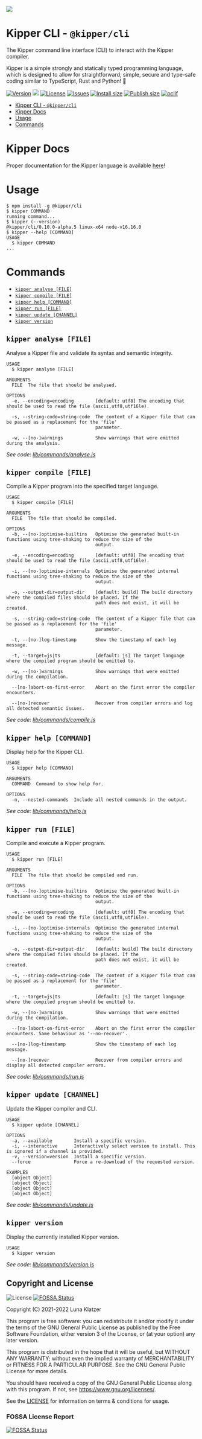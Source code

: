 ![](https://github.com/Luna-Klatzer/Kipper/raw/main/img/Kipper-Logo-with-head.png)

# Kipper CLI - `@kipper/cli`

The Kipper command line interface (CLI) to interact with the Kipper compiler.

Kipper is a simple strongly and statically typed programming language, which is designed to allow for
straightforward, simple, secure and type-safe coding similar to TypeScript, Rust and Python! 🦊

[![Version](https://img.shields.io/npm/v/@kipper/cli?label=release&color=%23cd2620&logo=npm)](https://npmjs.org/package/@kipper/cli)
![](https://img.shields.io/badge/Coverage-83%25-83A603.svg?style=flat&logo=github&logoColor=white&color=blue&prefix=$coverage$)
[![License](https://img.shields.io/github/license/Luna-Klatzer/Kipper?color=cyan)](https://github.com/Luna-Klatzer/Kipper/blob/main/LICENSE)
[![Issues](https://img.shields.io/github/issues/Luna-Klatzer/Kipper)](https://github.com/Luna-Klatzer/Kipper/issues)
[![Install size](https://packagephobia.com/badge?p=@kipper/cli)](https://packagephobia.com/result?p=@kipper/cli)
[![Publish size](https://badgen.net/packagephobia/publish/@kipper/cli)](https://packagephobia.com/result?p=@kipper/cli)
[![oclif](https://img.shields.io/badge/cli-oclif-brightgreen.svg)](https://oclif.io)

<!-- toc -->

- [Kipper CLI - `@kipper/cli`](#kipper-cli---kippercli)
- [Kipper Docs](#kipper-docs)
- [Usage](#usage)
- [Commands](#commands)
<!-- tocstop -->

# Kipper Docs

Proper documentation for the Kipper language is available [here](https://luna-klatzer.github.io/Kipper/)!

# Usage

<!-- usage -->

```sh-session
$ npm install -g @kipper/cli
$ kipper COMMAND
running command...
$ kipper (--version)
@kipper/cli/0.10.0-alpha.5 linux-x64 node-v16.16.0
$ kipper --help [COMMAND]
USAGE
  $ kipper COMMAND
...
```

<!-- usagestop -->

# Commands

<!-- commands -->

- [`kipper analyse [FILE]`](#kipper-analyse-file)
- [`kipper compile [FILE]`](#kipper-compile-file)
- [`kipper help [COMMAND]`](#kipper-help-command)
- [`kipper run [FILE]`](#kipper-run-file)
- [`kipper update [CHANNEL]`](#kipper-update-channel)
- [`kipper version`](#kipper-version)

## `kipper analyse [FILE]`

Analyse a Kipper file and validate its syntax and semantic integrity.

```
USAGE
  $ kipper analyse [FILE]

ARGUMENTS
  FILE  The file that should be analysed.

OPTIONS
  -e, --encoding=encoding        [default: utf8] The encoding that should be used to read the file (ascii,utf8,utf16le).

  -s, --string-code=string-code  The content of a Kipper file that can be passed as a replacement for the 'file'
                                 parameter.

  -w, --[no-]warnings            Show warnings that were emitted during the analysis.
```

_See code: [lib/commands/analyse.js](https://github.com/Luna-Klatzer/Kipper/blob/v0.10.0-alpha.5/kipper/cli/lib/commands/analyse.js)_

## `kipper compile [FILE]`

Compile a Kipper program into the specified target language.

```
USAGE
  $ kipper compile [FILE]

ARGUMENTS
  FILE  The file that should be compiled.

OPTIONS
  -b, --[no-]optimise-builtins   Optimise the generated built-in functions using tree-shaking to reduce the size of the
                                 output.

  -e, --encoding=encoding        [default: utf8] The encoding that should be used to read the file (ascii,utf8,utf16le).

  -i, --[no-]optimise-internals  Optimise the generated internal functions using tree-shaking to reduce the size of the
                                 output.

  -o, --output-dir=output-dir    [default: build] The build directory where the compiled files should be placed. If the
                                 path does not exist, it will be created.

  -s, --string-code=string-code  The content of a Kipper file that can be passed as a replacement for the 'file'
                                 parameter.

  -t, --[no-]log-timestamp       Show the timestamp of each log message.

  -t, --target=js|ts             [default: js] The target language where the compiled program should be emitted to.

  -w, --[no-]warnings            Show warnings that were emitted during the compilation.

  --[no-]abort-on-first-error    Abort on the first error the compiler encounters.

  --[no-]recover                 Recover from compiler errors and log all detected semantic issues.
```

_See code: [lib/commands/compile.js](https://github.com/Luna-Klatzer/Kipper/blob/v0.10.0-alpha.5/kipper/cli/lib/commands/compile.js)_

## `kipper help [COMMAND]`

Display help for the Kipper CLI.

```
USAGE
  $ kipper help [COMMAND]

ARGUMENTS
  COMMAND  Command to show help for.

OPTIONS
  -n, --nested-commands  Include all nested commands in the output.
```

_See code: [lib/commands/help.js](https://github.com/Luna-Klatzer/Kipper/blob/v0.10.0-alpha.5/kipper/cli/lib/commands/help.js)_

## `kipper run [FILE]`

Compile and execute a Kipper program.

```
USAGE
  $ kipper run [FILE]

ARGUMENTS
  FILE  The file that should be compiled and run.

OPTIONS
  -b, --[no-]optimise-builtins   Optimise the generated built-in functions using tree-shaking to reduce the size of the
                                 output.

  -e, --encoding=encoding        [default: utf8] The encoding that should be used to read the file (ascii,utf8,utf16le).

  -i, --[no-]optimise-internals  Optimise the generated internal functions using tree-shaking to reduce the size of the
                                 output.

  -o, --output-dir=output-dir    [default: build] The build directory where the compiled files should be placed. If the
                                 path does not exist, it will be created.

  -s, --string-code=string-code  The content of a Kipper file that can be passed as a replacement for the 'file'
                                 parameter.

  -t, --target=js|ts             [default: js] The target language where the compiled program should be emitted to.

  -w, --[no-]warnings            Show warnings that were emitted during the compilation.

  --[no-]abort-on-first-error    Abort on the first error the compiler encounters. Same behaviour as '--no-recover'.

  --[no-]log-timestamp           Show the timestamp of each log message.

  --[no-]recover                 Recover from compiler errors and display all detected compiler errors.
```

_See code: [lib/commands/run.js](https://github.com/Luna-Klatzer/Kipper/blob/v0.10.0-alpha.5/kipper/cli/lib/commands/run.js)_

## `kipper update [CHANNEL]`

Update the Kipper compiler and CLI.

```
USAGE
  $ kipper update [CHANNEL]

OPTIONS
  -a, --available        Install a specific version.
  -i, --interactive      Interactively select version to install. This is ignored if a channel is provided.
  -v, --version=version  Install a specific version.
  --force                Force a re-download of the requested version.

EXAMPLES
  [object Object]
  [object Object]
  [object Object]
  [object Object]
```

_See code: [lib/commands/update.js](https://github.com/Luna-Klatzer/Kipper/blob/v0.10.0-alpha.5/kipper/cli/lib/commands/update.js)_

## `kipper version`

Display the currently installed Kipper version.

```
USAGE
  $ kipper version
```

_See code: [lib/commands/version.js](https://github.com/Luna-Klatzer/Kipper/blob/v0.10.0-alpha.5/kipper/cli/lib/commands/version.js)_

<!-- commandsstop -->

## Copyright and License

![License](https://img.shields.io/github/license/Luna-Klatzer/Kipper?color=cyan)
[![FOSSA Status](https://app.fossa.com/api/projects/git%2Bgithub.com%2FLuna-Klatzer%2FKipper.svg?type=shield)](https://app.fossa.com/projects/git%2Bgithub.com%2FLuna-Klatzer%2FKipper?ref=badge_shield)

Copyright (C) 2021-2022 Luna Klatzer

This program is free software: you can redistribute it and/or modify it under
the terms of the GNU General Public License as published by the Free Software
Foundation, either version 3 of the License, or
(at your option) any later version.

This program is distributed in the hope that it will be useful, but WITHOUT ANY
WARRANTY; without even the implied warranty of MERCHANTABILITY or FITNESS FOR A
PARTICULAR PURPOSE. See the GNU General Public License for more details.

You should have received a copy of the GNU General Public License along with
this program. If not, see <https://www.gnu.org/licenses/>.

See the [LICENSE](https://raw.githubusercontent.com/Luna-Klatzer/Kipper/main/LICENSE)
for information on terms & conditions for usage.

### FOSSA License Report

[![FOSSA Status](https://app.fossa.com/api/projects/git%2Bgithub.com%2FLuna-Klatzer%2FKipper.svg?type=large)](https://app.fossa.com/projects/git%2Bgithub.com%2FLuna-Klatzer%2FKipper?ref=badge_large)

